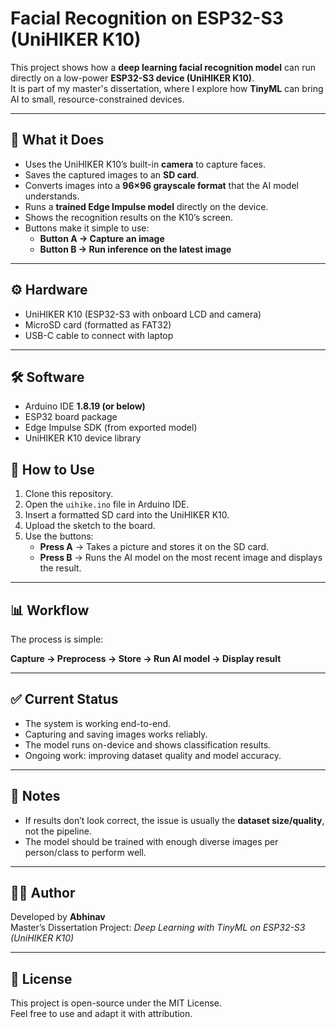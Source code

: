 # Facial Recognition on ESP32-S3 (UniHIKER K10)

This project shows how a **deep learning facial recognition model** can run directly on a low-power **ESP32-S3 device (UniHIKER K10)**.  
It is part of my master's dissertation, where I explore how **TinyML** can bring AI to small, resource-constrained devices.  

---

## 🚀 What it Does
- Uses the UniHIKER K10’s built-in **camera** to capture faces.  
- Saves the captured images to an **SD card**.  
- Converts images into a **96×96 grayscale format** that the AI model understands.  
- Runs a **trained Edge Impulse model** directly on the device.  
- Shows the recognition results on the K10’s screen.  
- Buttons make it simple to use:
  - **Button A → Capture an image**  
  - **Button B → Run inference on the latest image**

---

## ⚙️ Hardware
- UniHIKER K10 (ESP32-S3 with onboard LCD and camera)  
- MicroSD card (formatted as FAT32)  
- USB-C cable to connect with laptop  

---

## 🛠️ Software
- Arduino IDE **1.8.19 (or below)**  
- ESP32 board package  
- Edge Impulse SDK (from exported model)  
- UniHIKER K10 device library  


## 📖 How to Use
1. Clone this repository.  
2. Open the `uihike.ino` file in Arduino IDE.  
3. Insert a formatted SD card into the UniHIKER K10.  
4. Upload the sketch to the board.  
5. Use the buttons:  
   - **Press A** → Takes a picture and stores it on the SD card.  
   - **Press B** → Runs the AI model on the most recent image and displays the result.  

---

## 📊 Workflow
The process is simple:  

**Capture → Preprocess → Store → Run AI model → Display result**  

---

## ✅ Current Status
- The system is working end-to-end.  
- Capturing and saving images works reliably.  
- The model runs on-device and shows classification results.  
- Ongoing work: improving dataset quality and model accuracy.  

---

## 📌 Notes
- If results don’t look correct, the issue is usually the **dataset size/quality**, not the pipeline.  
- The model should be trained with enough diverse images per person/class to perform well.  

---

## 👨‍💻 Author
Developed by **Abhinav**  
Master’s Dissertation Project: *Deep Learning with TinyML on ESP32-S3 (UniHIKER K10)*  

---

## 📖 License
This project is open-source under the MIT License.  
Feel free to use and adapt it with attribution.  
